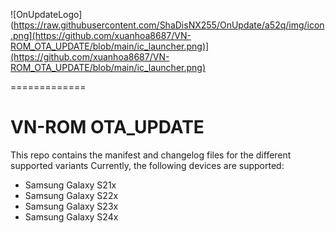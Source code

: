 ![OnUpdateLogo](https://raw.githubusercontent.com/ShaDisNX255/OnUpdate/a52q/img/icon.png](https://github.com/xuanhoa8687/VN-ROM_OTA_UPDATE/blob/main/ic_launcher.png)](https://github.com/xuanhoa8687/VN-ROM_OTA_UPDATE/blob/main/ic_launcher.png)

=============

# VN-ROM OTA_UPDATE

This repo contains the manifest and changelog files for the different supported variants
Currently, the following devices are supported:
- Samsung Galaxy S21x
- Samsung Galaxy S22x
- Samsung Galaxy S23x
- Samsung Galaxy S24x
